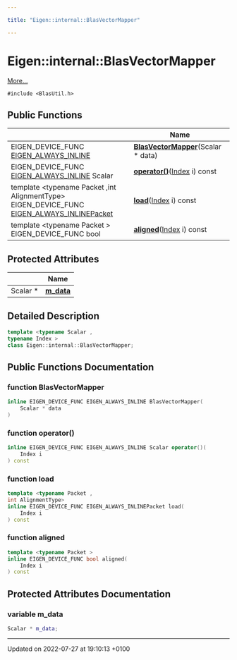 ```yaml
---

title: "Eigen::internal::BlasVectorMapper"

---
```


# Eigen::internal::BlasVectorMapper



 [More...](#detailed-description)


`#include <BlasUtil.h>`

## Public Functions

|                | Name           |
| -------------- | -------------- |
| EIGEN_DEVICE_FUNC <a href="http://example.org/files/macros_8h/#define-eigen-always-inline">EIGEN_ALWAYS_INLINE</a> | **[BlasVectorMapper](http://example.org/classes/classeigen_1_1internal_1_1blasvectormapper/#function-blasvectormapper)**(Scalar * data) |
| EIGEN_DEVICE_FUNC <a href="http://example.org/files/macros_8h/#define-eigen-always-inline">EIGEN_ALWAYS_INLINE</a> Scalar | **[operator()](http://example.org/classes/classeigen_1_1internal_1_1blasvectormapper/#function-operator())**(<a href="http://example.org/namespaces/namespaceeigen/#typedef-index">Index</a> i) const |
| template <typename Packet ,int AlignmentType\> <br>EIGEN_DEVICE_FUNC <a href="http://example.org/files/macros_8h/#define-eigen-always-inline">EIGEN_ALWAYS_INLINE</a><a href="http://example.org/classes/unioneigen_1_1internal_1_1packet/">Packet</a> | **[load](http://example.org/classes/classeigen_1_1internal_1_1blasvectormapper/#function-load)**(<a href="http://example.org/namespaces/namespaceeigen/#typedef-index">Index</a> i) const |
| template <typename Packet \> <br>EIGEN_DEVICE_FUNC bool | **[aligned](http://example.org/classes/classeigen_1_1internal_1_1blasvectormapper/#function-aligned)**(<a href="http://example.org/namespaces/namespaceeigen/#typedef-index">Index</a> i) const |

## Protected Attributes

|                | Name           |
| -------------- | -------------- |
| Scalar * | **[m_data](http://example.org/classes/classeigen_1_1internal_1_1blasvectormapper/#variable-m-data)**  |

## Detailed Description

```cpp
template <typename Scalar ,
typename Index >
class Eigen::internal::BlasVectorMapper;
```

## Public Functions Documentation

### function BlasVectorMapper

```cpp
inline EIGEN_DEVICE_FUNC EIGEN_ALWAYS_INLINE BlasVectorMapper(
    Scalar * data
)
```


### function operator()

```cpp
inline EIGEN_DEVICE_FUNC EIGEN_ALWAYS_INLINE Scalar operator()(
    Index i
) const
```


### function load

```cpp
template <typename Packet ,
int AlignmentType>
inline EIGEN_DEVICE_FUNC EIGEN_ALWAYS_INLINEPacket load(
    Index i
) const
```


### function aligned

```cpp
template <typename Packet >
inline EIGEN_DEVICE_FUNC bool aligned(
    Index i
) const
```


## Protected Attributes Documentation

### variable m_data

```cpp
Scalar * m_data;
```


-------------------------------

Updated on 2022-07-27 at 19:10:13 +0100
